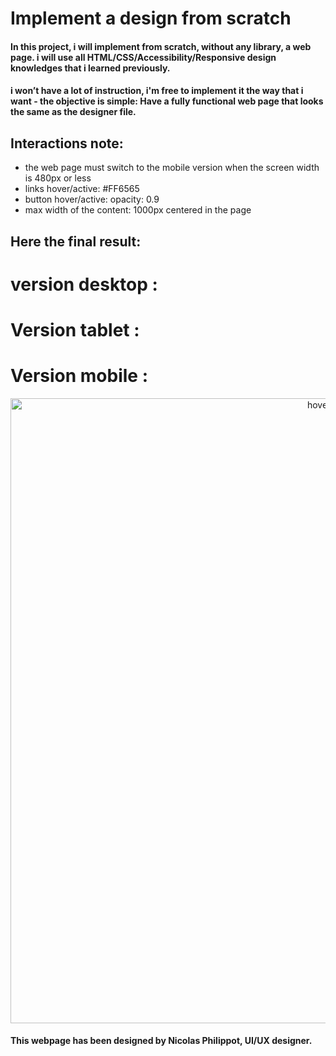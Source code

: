 # Implement a design from scratch

#### In this project, i will implement from scratch, without any library, a web page. i will use all HTML/CSS/Accessibility/Responsive design knowledges that i learned previously.

#### i won’t have a lot of instruction, i'm free to implement it the way that i want - the objective is simple: Have a fully functional web page that looks the same as the designer file.

## Interactions note:

- the web page must switch to the mobile version when the screen width is 480px or less
- links hover/active: #FF6565
- button hover/active: opacity: 0.9
- max width of the content: 1000px centered in the page

## Here the final result:

# version desktop :
# Version tablet :
# Version mobile :

<p align="center">
  <img src="https://samdaph.com/portfolio/desk.jpg" width="1000" title="hover text">
</p>

#### This webpage has been designed by Nicolas Philippot, UI/UX designer.
